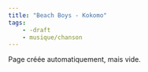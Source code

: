 ```yaml
---
title: "Beach Boys - Kokomo"
tags:
    - -draft
    - musique/chanson
---
```


Page créée automatiquement, mais vide.
